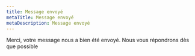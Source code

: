 ```yaml
---
title: Message envoyé
metaTitle: Message envoyé
metaDescription: Message envoyé
---
```


Merci, votre message nous a bien été envoyé. Nous vous répondrons dès que possible
